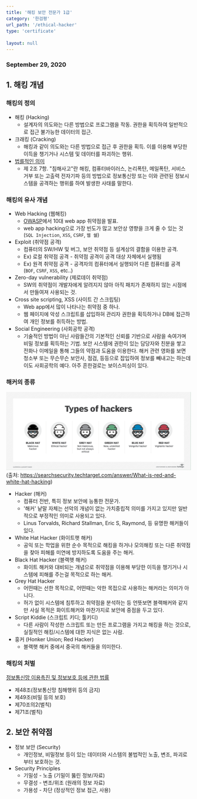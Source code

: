 ```yaml
---
title: '해킹 보안 전문가 1급'
category: '한검평'
url_path: '/ethical-hacker'
type: 'certificate'

layout: null
---
```


### September 29, 2020

## 1. 해킹 개념
### 해킹의 정의

+ 해킹 (Hacking)
  * 설계자의 의도와는 다른 방법으로 프로그램을 작동. 권한을 획득하여 일반적으로 접근 불가능한 데이터의 접근.
+ 크래킹 (Cracking)
  * 해킹과 같이 의도와는 다른 방법으로 접근 후 권한을 획득. 이를 이용해 부당한 이득을 챙기거나 시스템 및 데이터를 파괴하는 행위.
+ [법를적인 의미](http://www.law.go.kr/법령/정보통신망%20이용촉진%20및%20정보보호%20등에%20관한%20법률)
  * 제 2조 7항. "침해사고"란 해킹, 컴퓨터바이러스, 논리폭탄, 메일폭탄, 서비스 거부 또는 고출력 전자기파 등의 방법으로 정보통신망 또는 이와 관련된 정보시스템을 공격하는 행위를 하여 발생한 사태를 말한다.

### 해킹의 유사 개념
 + Web Hacking (웹해킹)
   * [OWASP](https://owasp.org/www-project-top-ten/)에서 10대 web app 취약점을 발표.
   * web app hacking으로 가장 빈도가 많고 보안상 영향을 크게 줄 수 있는 것 (`SQL Injection`, `XSS`, `CSRF`, `웹 쉘`)
 + Exploit (취약점 공격)
   * 컴퓨터의 SW/HW 및 버그, 보안 취약점 등 설계상의 결함을 이용한 공격.
   * Ex) 로컬 취약점 공격 - 취약점 공격이 공격 대상 자체에서 실행됨
   * Ex) 원격 취약점 공격 - 공격자의 컴퓨터에서 실행되어 다른 컴퓨터를 공격 (`BOF`, `CSRF`, `XSS`, etc..)
 + Zero-day vulnerability (제로데이 취약점)
   * SW의 취약점이 개발자에게 알려지지 않아 아직 패치가 존재하지 않는 시점에서 만들여져 사용되는 것.
 + Cross site scripting, XSS (사이트 간 스크립팅)
   * Web app에서 많이 나타나는 취약점 중 하나.
   * 웹 페이지에 악성 스크립트를 삽입하혀 관리자 권한을 획득하거나 DB에 접근하여 개인 정보를 취득하는 방법.
 + Social Engineering (사회공학 공격)
   * 기술적인 방법이 아닌 사람들간의 기본적인 신뢰를 기반으로 사람을 속여가며 비밀 정보를 획득하는 기법. 보안 시스템에 권한이 있는 담당자와 친분을 쌓고 전화나 이메일을 통해 그들의 약점과 도움을 이용한다. 해커 관련 영화를 보면 청소부 또는 무슨무슨 보안사, 점검, 등등으로 잡입하여 정보를 빼내고는 하는데 이도 사회공학의 예다. 아주 흔한걸로는 보이스피싱이 있다.

### 해커의 종류
<img src="/images/types-of-hackers.png" width="800px"/> (출처: https://searchsecurity.techtarget.com/answer/What-is-red-and-white-hat-hacking)
+ Hacker (해커)
  * 컴퓨터 전반, 특히 정보 보안에 능통한 전문가.
  * '해커' 낱말 자체는 선악의 개념이 없는 가치중립적 의미를 가지고 있지만 일반적으로 부정적인 의미로 사용되고 있다.
  * Linus Torvalds, Richard Stallman, Eric S, Raymond, 등 유명한 해커들이 있다.
+ White Hat Hacker (화이트햇 해커)
  * 공익 또는 학업을 위한 순수 목적으로 해킹을 하거나 모의해킹 또는 다른 취약점을 찾아 피해를 미연에 방지하도록 도움을 주는 해커.  
+ Black Hat Hacker (블랙햇 해커)
  * 화이트 해커와 대비되는 개념으로 취약점을 이용해 부당한 이득을 챙기거나 시스템에 피해를 주는걸 목적으로 하는 해커.
+ Grey Hat Hacker
  * 어떤때는 선한 목적으로, 어떤때는 악한 목접으로 사용하는 해커라는 의미가 아니다. 
  * 허가 없이 시스템에 침투하고 취약점을 분석하는 등 언뜻보면 블랙해커와 같지만 사실 목적은 화이트해커와 마찬가지로 보안에 중점을 두고 있다.
+ Script Kiddie (스크립트 키디; 툴키디)
  * 다른 사람이 작성한 스크립트 또는 만든 프로그램을 가지고 해킹을 하는 것으로, 실질적인 해킹/시스템에 대한 지식은 없는 사람.
+ 훙커 (Honker Union; Red Hacker)
  * 블랙햇 해커 중에서 중국의 해커들을 의미한다.

### 해킹의 처벌
[정보통신망 이용촉진 및 정보보호 등에 관한 법률](http://www.law.go.kr/법령/정보통신망%20이용촉진%20및%20정보보호%20등에%20관한%20법률)
- 제48조(정보통신망 침해행위 등의 금지)
- 제49조(비밀 등의 보호)
- 제70조의2(벌칙)
- 제71조(벌칙)

## 2. 보안 취약점
- 정보 보안 (Security)
  * 개인정보, 비밀정보 등이 있는 데이터와 시스템의 불법적인 노출, 변조, 파괴로부터 보호하는 것.
- Security Principles
  * 기밀성 - 노출 (기밀이 뚫린 정보/자료)
  * 무결성 - 변조/위조 (원래의 정보 자료)
  * 가용성 - 차단 (정상적인 정보 접근, 사용)
